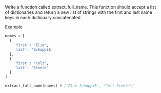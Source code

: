 Write a function called extract_full_name. This function should accept a list of dictionaries and return a new list of strings with the first and last name keys in each dictionary concatenated.

Example

```py
names = [
  {
    'first': 'Elie',
    'last': 'Schoppik'
  },
  {
    'first': 'Colt',
    'last': 'Steele'
  }
]

extract_full_name(names) # ['Elie Schoppik', 'Colt Steele']
```
